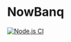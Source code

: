 # NowBanq

[![Node.js CI](https://github.com/murtaza7799/nowbanq-frontend/actions/workflows/depoyments.js.yml/badge.svg?branch=master&event=deployment_status)](https://github.com/murtaza7799/nowbanq-frontend/actions/workflows/depoyments.js.yml)

